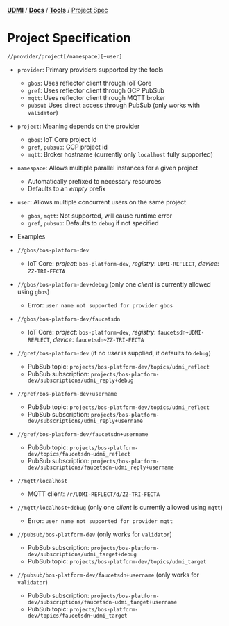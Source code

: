 [**UDMI**](../../) / [**Docs**](../) / [**Tools**](./) / [Project Spec](#)

# Project Specification

`//provider/project[/namespace][+user]`

* `provider`: Primary providers supported by the tools
  * `gbos`: Uses reflector client through IoT Core
  * `gref`: Uses reflector client through GCP PubSub
  * `mqtt`: Uses reflector client through MQTT broker
  * `pubsub` Uses direct access through PubSub (only works with `validator`)
* `project`: Meaning depends on the provider
  * `gbos`: IoT Core project id
  * `gref`, `pubsub`: GCP project id
  * `mqtt`: Broker hostname (currently only `localhost` fully supported)
* `namespace`: Allows multiple parallel instances for a given project
  * Automatically prefixed to necessary resources
  * Defaults to an _empty_ prefix
* `user`: Allows multiple concurrent users on the same project
  * `gbos`, `mqtt`: Not supported, will cause runtime error
  * `gref`, `pubsub`: Defaults to `debug` if not specified

* Examples

* `//gbos/bos-platform-dev`
  * IoT Core: _project_: `bos-platform-dev`, _registry_: `UDMI-REFLECT`, _device_: `ZZ-TRI-FECTA`
* `//gbos/bos-platform-dev+debug` (only one _client_ is currently allowed using `gbos`)
  * Error: `user name not supported for provider gbos`
* `//gbos/bos-platform-dev/faucetsdn`
  * IoT Core: _project_: `bos-platform-dev`, _registry_: `faucetsdn~UDMI-REFLECT`, _device_: `faucetsdn~ZZ-TRI-FECTA`
* `//gref/bos-platform-dev` (if no _user_ is supplied, it defaults to `debug`)
  * PubSub topic: `projects/bos-platform-dev/topics/udmi_reflect`
  * PubSub subscription: `projects/bos-platform-dev/subscriptions/udmi_reply+debug`
* `//gref/bos-platform-dev+username`
  * PubSub topic: `projects/bos-platform-dev/topics/udmi_reflect`
  * PubSub subscription: `projects/bos-platform-dev/subscriptions/udmi_reply+username`
* `//gref/bos-platform-dev/faucetsdn+username`
  * PubSub topic: `projects/bos-platform-dev/topics/faucetsdn~udmi_reflect`
  * PubSub subscription: `projects/bos-platform-dev/subscriptions/faucetsdn~udmi_reply+username`
* `//mqtt/localhost`
  * MQTT client: `/r/UDMI-REFLECT/d/ZZ-TRI-FECTA`
* `//mqtt/localhost+debug` (only one _client_ is currently allowed using `mqtt`)
  * Error: `user name not supported for provider mqtt`
* `//pubsub/bos-platform-dev` (only works for `validator`)
  * PubSub subscription: `projects/bos-platform-dev/subscriptions/udmi_target+debug`
  * PubSub topic: `projects/bos-platform-dev/topics/udmi_target`
* `//pubsub/bos-platform-dev/faucetsdn+username` (only works for `validator`)
  * PubSub subscription: `projects/bos-platform-dev/subscriptions/faucetsdn~udmi_target+username`
  * PubSub topic: `projects/bos-platform-dev/topics/faucetsdn~udmi_target`
